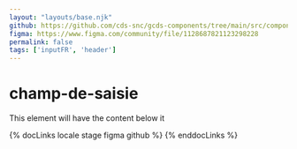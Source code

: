 ```yaml
---
layout: "layouts/base.njk"
github: https://github.com/cds-snc/gcds-components/tree/main/src/components/gcds-input
figma: https://www.figma.com/community/file/1128687821123298228
permalink: false
tags: ['inputFR', 'header']
---
```


# champ-de-saisie

This element will have the content below it

{% docLinks locale stage figma github %}
{% enddocLinks %}
